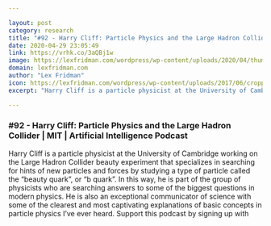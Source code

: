 ```yaml
---

layout: post
category: research
title: "#92 - Harry Cliff: Particle Physics and the Large Hadron Collider"
date: 2020-04-29 23:05:49
link: https://vrhk.co/3aQBj1w
image: https://lexfridman.com/wordpress/wp-content/uploads/2020/04/thumb_harry_cliff.png
domain: lexfridman.com
author: "Lex Fridman"
icon: https://lexfridman.com/wordpress/wp-content/uploads/2017/06/cropped-lex-favicon-4-1-180x180.png
excerpt: "Harry Cliff is a particle physicist at the University of Cambridge working on the Large Hadron Collider beauty experiment that specializes in searching for hints of new particles and forces by studying a type of particle called the “beauty quark”, or “b quark”. In this way, he is part of the group of physicists who are searching answers to some of the biggest questions in modern physics. He is also an exceptional communicator of science with some of the clearest and most captivating explanations of basic concepts in particle physics I’ve ever heard. Support this podcast by signing up with"

---
```


### #92 - Harry Cliff: Particle Physics and the Large Hadron Collider | MIT | Artificial Intelligence Podcast

Harry Cliff is a particle physicist at the University of Cambridge working on the Large Hadron Collider beauty experiment that specializes in searching for hints of new particles and forces by studying a type of particle called the “beauty quark”, or “b quark”. In this way, he is part of the group of physicists who are searching answers to some of the biggest questions in modern physics. He is also an exceptional communicator of science with some of the clearest and most captivating explanations of basic concepts in particle physics I’ve ever heard. Support this podcast by signing up with